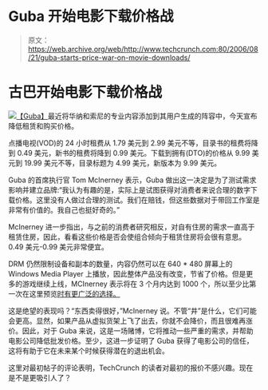 # Guba 开始电影下载价格战

> 原文：<https://web.archive.org/web/http://www.techcrunch.com:80/2006/08/21/guba-starts-price-war-on-movie-downloads/>

# 古巴开始电影下载价格战

[![](img/a82583f12cf6fbad8786feb9fa9705ed.png)](https://web.archive.org/web/20220117161526/http://www.guba.com/)[【Guba】](https://web.archive.org/web/20220117161526/http://www.guba.com/)最近将华纳和索尼的专业内容添加到其用户生成的阵容中，今天宣布降低租赁和购买价格。

点播电视(VOD)的 24 小时租费从 1.79 美元到 2.99 美元不等，目录书的租费将降到 0.49 美元，新书的租费将降到 0.99 美元。下载到拥有(DTO)的价格从 9.99 美元到 19.99 美元不等，目录标题为 4.99 美元，新版本为 9.99 美元。

Guba 的首席执行官 Tom McInerney 表示，Guba 做出这一决定是为了测试需求影响并建立品牌:“我认为有趣的是，实际上是试图获得对消费者来说合理的数字下载价格。这里没有人做过合理的测试。我们在赔钱，但这些数据对于带回工作室是非常有价值的。我自己也挺好奇的。”

McInerney 进一步指出，与之前的消费者研究相反，对自有住房的需求一直高于租赁住房，因此，看看这些价格是否会使组合倾向于租赁住房将会很有意思。0.49 美元-0.99 美元非常便宜。

DRM 仍然限制设备和副本的数量，内容仍然可以在 640 * 480 屏幕上的 Windows Media Player 上播放，因此整体产品没有改变，节省了价格。但是更多的游戏继续上线，MCInerney 表示将在 3 个月内达到 1000 个，所以至少比第一次在这里预览[时有更广泛的选择。](https://web.archive.org/web/20220117161526/http://www.beta.techcrunch.com/2006/06/26/warner-bros-offers-video-on-demand-through-guba/)

这是绝望的表现吗？“东西卖得很好，”McInerney 说。不管“井”是什么，它们可能会更高。显然，如果产品从虚拟货架上飞了出去，你就不会降价，而且很难再涨价。因此，对于 Guba 来说，这是一场赌博，它将推动一些严重的需求，并帮助电影公司降低批发价格。至少，这进一步证明了 Guba 获得了电影公司的信任，这将有助于它在未来某个时候获得潜在的退出机会。

这里对最初帖子的评论表明，TechCrunch 的读者对最初的报价不感兴趣。现在是不是更吸引人了？